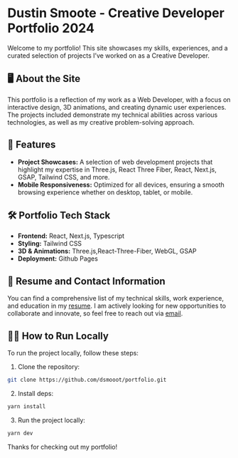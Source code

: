 # Dustin Smoote - Creative Developer Portfolio 2024

Welcome to my portfolio! This site showcases my skills, experiences, and a curated selection of projects I’ve worked on as a Creative Developer.

## 🖥️ About the Site

This portfolio is a reflection of my work as a Web Developer, with a focus on interactive design, 3D animations, and creating dynamic user experiences. The projects included demonstrate my technical abilities across various technologies, as well as my creative problem-solving approach.

## 🚀 Features

- **Project Showcases:** A selection of web development projects that highlight my expertise in Three.js, React Three Fiber, React, Next.js, GSAP, Tailwind CSS, and more.
- **Mobile Responsiveness:** Optimized for all devices, ensuring a smooth browsing experience whether on desktop, tablet, or mobile.
<!-- - **Lab Section:** Coming soon — a space where I’ll share experiments, side projects, and the like! -->

## 🛠️ Portfolio Tech Stack

- **Frontend:** React, Next.js, Typescript
- **Styling:** Tailwind CSS
- **3D & Animations:** Three.js,React-Three-Fiber, WebGL, GSAP
- **Deployment:** Github Pages

## 📄 Resume and Contact Information

You can find a comprehensive list of my technical skills, work experience, and education in my [resume](https://www.dustinsmoote.com/resume_2024.pdf). I am actively looking for new opportunities to collaborate and innovate, so feel free to reach out via [email](mailto:dustinsmoote@gmail.com).

## 🧑‍💻 How to Run Locally

To run the project locally, follow these steps:

1. Clone the repository:

```bash
git clone https://github.com/dsmooot/portfolio.git
```

2. Install deps:

```bash
yarn install
```

3. Run the project locally:

```bash
yarn dev
```

Thanks for checking out my portfolio!
